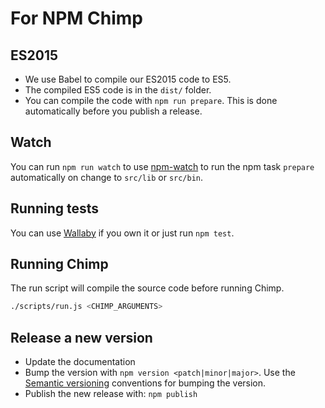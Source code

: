 # For NPM Chimp

## ES2015

* We use Babel to compile our ES2015 code to ES5.
* The compiled ES5 code is in the `dist/` folder.
* You can compile the code with `npm run prepare`.
  This is done automatically before you publish a release.

## Watch

You can run `npm run watch` to use [npm-watch](https://www.npmjs.com/package/npm-watch) to 
run the npm task `prepare` automatically on change to `src/lib` or `src/bin`.

## Running tests

You can use [Wallaby](http://wallabyjs.com/) if you own it or just run `npm test`.

## Running Chimp

The run script will compile the source code before running Chimp.

```sh
./scripts/run.js <CHIMP_ARGUMENTS>
```

## Release a new version

* Update the documentation
* Bump the version with `npm version <patch|minor|major>`.
  Use the [Semantic versioning](http://semver.org/) conventions for bumping the version.
* Publish the new release with: `npm publish`
